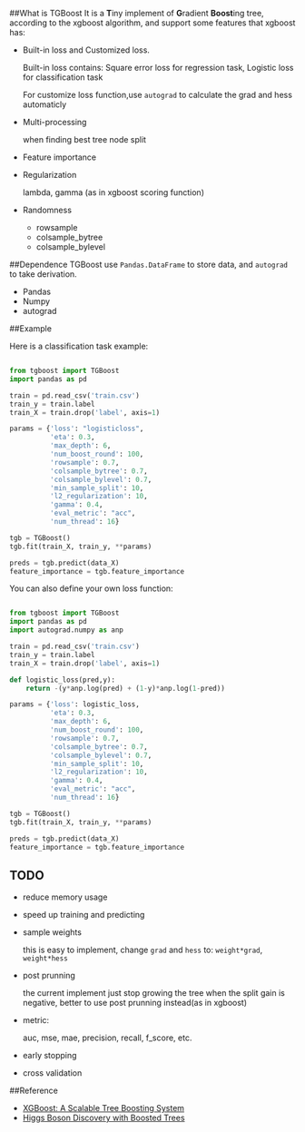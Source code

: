 
##What is TGBoost
It is a **T**iny implement of **G**radient **Boost**ing tree, according to the xgboost algorithm, and support some features that xgboost has:

- Built-in loss and Customized loss. 

	Built-in loss contains: Square error loss for regression task, Logistic loss for classification task
		
	For customize loss function,use `autograd` to calculate the grad and hess automaticly

- Multi-processing 
	
	when finding best tree node split

- Feature importance
- Regularization

	lambda, gamma (as in xgboost scoring function)

- Randomness
	
	- rowsample
	- colsample_bytree
	- colsample_bylevel

##Dependence
TGBoost use `Pandas.DataFrame` to store data, and `autograd` to take derivation.

- Pandas
- Numpy
- autograd

##Example

Here is a classification task example:

```python

from tgboost import TGBoost
import pandas as pd

train = pd.read_csv('train.csv')
train_y = train.label
train_X = train.drop('label', axis=1)

params = {'loss': "logisticloss",
          'eta': 0.3,
          'max_depth': 6,
          'num_boost_round': 100,
          'rowsample': 0.7,
          'colsample_bytree': 0.7,
          'colsample_bylevel': 0.7,
          'min_sample_split': 10,
          'l2_regularization': 10,
          'gamma': 0.4,
          'eval_metric': "acc",
          'num_thread': 16}

tgb = TGBoost()
tgb.fit(train_X, train_y, **params)

preds = tgb.predict(data_X)
feature_importance = tgb.feature_importance
```

You can also define your own loss function:

```python

from tgboost import TGBoost
import pandas as pd
import autograd.numpy as anp

train = pd.read_csv('train.csv')
train_y = train.label
train_X = train.drop('label', axis=1)

def logistic_loss(pred,y):
    return -(y*anp.log(pred) + (1-y)*anp.log(1-pred))

params = {'loss': logistic_loss,
          'eta': 0.3,
          'max_depth': 6,
          'num_boost_round': 100,
          'rowsample': 0.7,
          'colsample_bytree': 0.7,
          'colsample_bylevel': 0.7,
          'min_sample_split': 10,
          'l2_regularization': 10,
          'gamma': 0.4,
          'eval_metric': "acc",
          'num_thread': 16}

tgb = TGBoost()
tgb.fit(train_X, train_y, **params)

preds = tgb.predict(data_X)
feature_importance = tgb.feature_importance

```

## TODO
- reduce memory usage
- speed up training and predicting
- sample weights

   	this is easy to implement, change `grad` and `hess` to:  `weight*grad`,  `weight*hess`

- post prunning

	the current implement just stop growing the tree when the split gain is negative, better to use post prunning instead(as in xgboost)

- metric: 
	
	auc, mse, mae, precision, recall, f_score, etc.

- early stopping
- cross validation



##Reference

- [XGBoost: A Scalable Tree Boosting System](https://arxiv.org/abs/1603.02754)
- [Higgs Boson Discovery with Boosted Trees](http://www.jmlr.org/proceedings/papers/v42/chen14.pdf)
